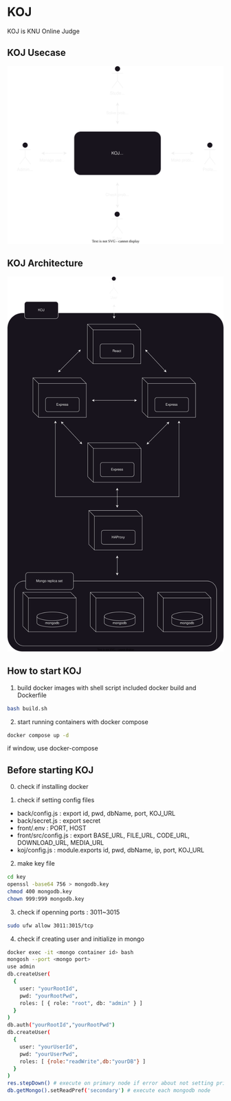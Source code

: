 # KOJ

KOJ is KNU Online Judge

## KOJ Usecase

<img src="./img/KOJ.drawio.svg"/>

## KOJ Architecture

<img src="./img/KOJ_architecture.drawio.svg"/>

## How to start KOJ

1. build docker images with shell script included docker build and Dockerfile

```bash
bash build.sh
```

2. start running containers with docker compose

```bash
docker compose up -d
```

if window, use docker-compose

## Before starting KOJ

0. check if installing docker

1. check if setting config files

- back/config.js : export id, pwd, dbName, port, KOJ_URL
- back/secret.js : export secret
- front/.env : PORT, HOST
- front/src/config.js : export BASE_URL, FILE_URL, CODE_URL, DOWNLOAD_URL, MEDIA_URL
- koj/config.js : module.exports id, pwd, dbName, ip, port, KOJ_URL

2. make key file

```bash
cd key
openssl -base64 756 > mongodb.key
chmod 400 mongodb.key
chown 999:999 mongodb.key
```

3. check if openning ports : 3011~3015

```bash
sudo ufw allow 3011:3015/tcp
```

4. check if creating user and initialize in mongo

```bash
docker exec -it <mongo container id> bash
mongosh --port <mongo port>
use admin
db.createUser(
  {
    user: "yourRootId",
    pwd: "yourRootPwd",
    roles: [ { role: "root", db: "admin" } ]
  }
)
db.auth("yourRootId","yourRootPwd")
db.createUser(
  {
    user: "yourUserId",
    pwd: "yourUserPwd",
    roles: [ {role:"readWrite",db:"yourDB"} ]
  }
)
res.stepDown() # execute on primary node if error about not setting primary
db.getMongo().setReadPref('secondary') # execute each mongodb node
```
